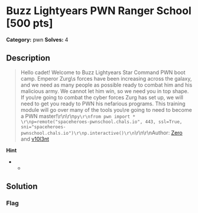 # Buzz Lightyears PWN Ranger School [500 pts]

**Category:** pwn
**Solves:** 4

## Description
>Hello cadet! Welcome to Buzz Lightyears Star Command PWN boot camp. Emperor Zurg\s forces have been increasing across the galaxy, and we need as many people as possible ready to combat him and his malicious army. We cannot let him win, so we need you in top shape. If you\re going to combat the cyber forces Zurg has set up, we will need to get you ready to PWN his nefarious programs. This training module will go over many of the tools you\re going to need to become a PWN master!\r\n\r\n```py\r\nfrom pwn import * \r\np=remote("spaceheroes-pwnschool.chals.io", 443, ssl=True, sni="spaceheroes-pwnschool.chals.io")\r\np.interactive()\r\n```\r\n\r\nAuthor: [Zero](https://github.com/Cody-Manning) and [v10l3nt](https://www.tjoconnor.org)

**Hint**
* -

## Solution

### Flag

